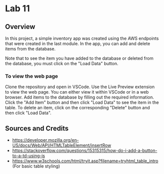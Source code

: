# Lab 11

## Overview

In this project, a simple inventory app was created using the AWS endpoints that were created in the last module. In the app, you can add and delete items from the database. 

Note that to see the item you have added to the database or deleted from the database, you must click on the "Load Data" button. 

### To view the web page
Clone the repository and open in VSCode. Use the Live Preview extension to view the web page. You can either view it within VSCode or in a web browser. Add items to the database by filling out the required information. Click the "Add Item" button and then click "Load Data" to see the item in the table. To delete an item, click on the corresponding "Delete" button and then click "Load Data". 

## Sources and Credits

- https://developer.mozilla.org/en-US/docs/Web/API/HTMLTableElement/insertRow
- https://stackoverflow.com/questions/15315315/how-do-i-add-a-button-to-a-td-using-js
- https://www.w3schools.com/html/tryit.asp?filename=tryhtml_table_intro (For basic table styling)